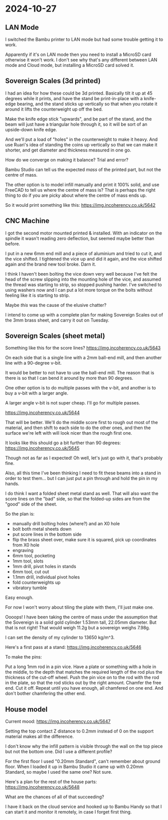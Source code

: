 # 2024-10-27

## LAN Mode

I switched the Bambu printer to LAN mode but had some trouble getting it to work.

Apparently if it's on LAN mode then you need to install a MicroSD card otherwise it won't work. I don't see why
that's any different between LAN mode and Cloud mode, but installing a MicroSD card solved it.

## Sovereign Scales (3d printed)

I had an idea for how these could be 3d printed. Basically tilt it up at 45 degrees while it prints,
and have the stand be print-in-place with a knife-edge bearing, and the stand sticks up vertically
so that when you rotate it around it lifts the counterweight up off the bed.

Make the knife edge stick "upwards", and be part of the stand, and the beam will just have a triangular hole through
it, so it will be sort of an upside-down knife edge.

And we'll put a load of "holes" in the counterweight to make it heavy. And use Ruari's idea of standing the coins
up vertically so that we can make it shorter, and get diameter and thickness measured in one go.

How do we converge on making it balance? Trial and error?

Bambu Studio can tell us the expected *mass* of the printed part, but not the centre of mass.

The other option is to model infill manually and print it 100% solid, and use FreeCAD to tell us where the
centre of mass is? That is perhaps the right thing to do if you are picky about where the centre of mass ends up.

So it would print something like this: https://img.incoherency.co.uk/5642

## CNC Machine

I got the second motor mounted printed & installed. With an indicator on the spindle it wasn't reading zero deflection,
but seemed maybe better than before.

I put in a new 6mm end mill and a piece of aluminium and tried to cut it, and the vice shifted. I tightened the vice
up and did it again, and the vice shifted again and the brand new tool broke. Darn it.

I think I haven't been bolting the vice down very well because I've felt the head of the screw slipping into the mounting
hole of the vice, and assumed the thread was starting to strip, so stopped pushing harder. I've switched to using
washers now and I can put a lot more torque on the bolts without feeling like it is starting to strip.

Maybe *this* was the cause of the elusive chatter?

I intend to come up with a complete plan for making Sovereign Scales out of the 3mm brass sheet, and carry it out
on Tuesday.

## Sovereign Scales (sheet metal)

Something like this for the score lines? https://img.incoherency.co.uk/5643

On each side that is a single line with a 2mm ball-end mill, and then another line with a 90-degree v-bit.

It would be better to not have to use the ball-end mill. The reason that is there is so that I can bend it around
by more than 90 degrees.

One other option is to do multiple passes with the v-bit, and another is to buy a v-bit with a larger angle.

A larger angle v-bit is not super cheap. I'll go for multiple passes.

https://img.incoherency.co.uk/5644

That will be better. We'll do the middle score first to rough out most of the material, and then shift to each side
to do the other ones, and then the surface we're left with will look nicer than the rough first one.

It looks like this should go a bit further than 90 degrees: https://img.incoherency.co.uk/5645

Though not as far as I expected! Oh well, let's just go with it, that's probably fine.

Also, all this time I've been thinking I need to fit these beams into a stand in order to test them... but I can
just put a pin through and hold the pin in my hands.

I do think I want a folded sheet metal stand as well. That will also want the score lines on
the "bad" side, so that the folded-up sides are from the "good" side of the sheet.

So the plan is:

 * manually drill bolting holes (where?) and an X0 hole
 * bolt both metal sheets down
 * put score lines in the bottom side
 * flip the brass sheet over, make sure it is squared, pick up coordinates from X0 hole
 * engraving
 * 6mm tool, pocketing
 * 1mm tool, slots
 * 1mm drill, pivot holes in stands
 * 6mm tool, cut out
 * 1.1mm drill, individual pivot holes
 * fold counterweights up
 * vibratory tumble

Easy enough.

For now I won't worry about tiling the plate with them, I'll just make one.

Oooops! I have been taking the centre of mass under the assumption that the Sovereign is a solid gold cylinder 1.53mm
tall, 22.05mm diameter. But that is not right! That would weigh 11.2g but a sovereign weighs 7.98g.

I can set the density of my cylinder to 13650 kg/m^3.

Here's a first pass at a stand: https://img.incoherency.co.uk/5646

To make the pins:

Put a long 1mm rod in a pin vice. Have a plate or something with a hole in the middle, to the depth that matches
the required length of the rod plus the thickness of the cut-off wheel. Push the pin vice on to the rod with the rod in the
plate, so that the rod sticks out by the right amount. Chamfer the free end. Cut it off. Repeat until you have
enough, all chamfered on one end. And don't bother chamfering the other end.

## House model

Current mood: https://img.incoherency.co.uk/5647

Setting the top contact Z distance to 0.2mm instead of 0 on the support material makes all the difference.

I don't know why the infill pattern is visible through the wall on the top piece but not the bottom one.
Did I use a different profile?

For the first floor I used "0.20mm Standard", can't remember about ground floor. When I loaded it up in Bambu
Studio it came up with 0.20mm Standard, so maybe I used the same one? Not sure.

Here's a plan for the rest of the house parts: https://img.incoherency.co.uk/5648

What are the chances of all of that succeeding?

I have it back on the cloud service and hooked up to Bambu Handy so that I can start it and monitor it remotely,
in case I forget first thing.
